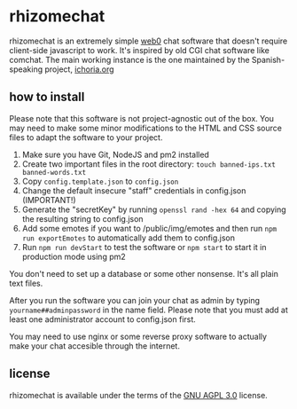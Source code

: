 # rhizomechat

rhizomechat is an extremely simple [web0](https://web0.small-web.org/) chat
software that doesn't require client-side javascript to
work. It's inspired by old CGI chat software like comchat. The main working
instance is the one maintained by the Spanish-speaking project,
[ichoria.org](https://chat.ichoria.org)

## how to install

Please note that this software is not project-agnostic out of the box. You may
need to make some minor modifications to the HTML and CSS source files to adapt
the software to your project.

1. Make sure you have Git, NodeJS and pm2 installed
2. Create two important files in the root directory:
`touch banned-ips.txt banned-words.txt`
3. Copy `config.template.json` to `config.json`
4. Change the default insecure "staff" credentials in config.json (IMPORTANT!)
5. Generate the "secretKey" by running `openssl rand -hex 64` and copying the
resulting string to config.json
6. Add some emotes if you want to /public/img/emotes and then run
`npm run exportEmotes` to automatically add them to config.json
7. Run `npm run devStart` to test the software or `npm start` to start it in
production mode using pm2

You don't need to set up a database or some other nonsense. It's all
plain text files.

After you run the software you can join your chat as admin by typing
`yourname##adminpassword` in the name field. Please note that you must add
at least one administrator account to config.json first.

You may need to use nginx or some reverse proxy software to actually make 
your chat accesible through the internet.

## license

rhizomechat is available under the terms of the
[GNU AGPL 3.0](https://www.gnu.org/licenses/agpl-3.0.en.html) license.

